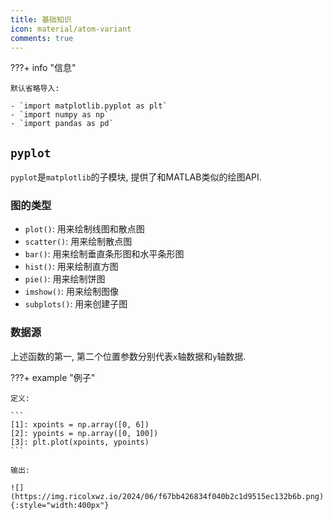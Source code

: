```yaml
---
title: 基础知识
icon: material/atom-variant
comments: true
---
```


???+ info "信息"

    默认省略导入:

    - `import matplotlib.pyplot as plt`
    - `import numpy as np`
    - `import pandas as pd`

## `pyplot`

`pyplot`是`matplotlib`的子模块, 提供了和MATLAB类似的绘图API. 

### 图的类型

- `plot()`: 用来绘制线图和散点图
- `scatter()`: 用来绘制散点图
- `bar()`: 用来绘制垂直条形图和水平条形图
- `hist()`: 用来绘制直方图
- `pie()`: 用来绘制饼图
- `imshow()`: 用来绘制图像
- `subplots()`: 用来创建子图

### 数据源

上述函数的第一, 第二个位置参数分别代表`x`轴数据和`y`轴数据.

???+ example "例子"

    定义: 

    ```
    [1]: xpoints = np.array([0, 6])
    [2]: ypoints = np.array([0, 100])
    [3]: plt.plot(xpoints, ypoints)
    ```

    输出:

    ![](https://img.ricolxwz.io/2024/06/f67bb426834f040b2c1d9515ec132b6b.png){:style="width:400px"}